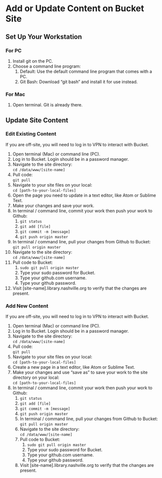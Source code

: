 # Add or Update Content on Bucket Site

## Set Up Your Workstation

### For PC

1. Install git on the PC.
1. Choose a command line program:
      1. Default: Use the default command line program that comes with a PC.
      1. Git Bash: Download “git bash” and install it for use instead.

### For Mac

1. Open terminal. Git is already there.

## Update Site Content

### Edit Existing Content

If you are off-site, you will need to log in to VPN to interact with Bucket.

1. Open terminal (Mac) or command line (PC).
1. Log in to Bucket. Login should be in a password manager.
1. Navigate to the site directory:  
`cd /data/www/[site-name]`
1. Pull code:  
`git pull`
1. Navigate to your site files on your local:  
`cd [path-to-your-local-files]`
1. Open the page you need to update in a text editor, like Atom or Sublime Text.
1. Make your changes and save your work.
1. In terminal / command line, commit your work then push your work to Github:
      1. `git status`
      1. `git add [file]`
      1. `git commit -m [message]`
      1. `git push origin master`
1. In terminal / command line, pull your changes from Github to Bucket:  
`git pull origin master`
1. Navigate to the site directory:  
`cd /data/www/[site-name]`
1. Pull code to Bucket:
      1. `sudo git pull origin master`
      1. Type your sudo password for Bucket.
      1. Type your github.com username.
      1. Type your github password.
1. Visit [site-name].library.nashville.org to verify that the changes are present.

### Add New Content

If you are off-site, you will need to log in to VPN to interact with Bucket.

1. Open terminal (Mac) or command line (PC).
1. Log in to Bucket. Login should be in a password manager.
1. Navigate to the site directory:  
`cd /data/www/[site-name]`
1. Pull code:  
`git pull`
1. Navigate to your site files on your local:  
`cd [path-to-your-local-files]`
1. Create a new page in a text editor, like Atom or Sublime Text.
1. Make your changes and use “save as” to save your work to the site directory on your local:  
`cd [path-to-your-local-files]`
1. In terminal / command line, commit your work then push your work to Github:
      1. `git status`
      1. `git add [file]`
      1. `git commit -m [message]`
      1. `git push origin master`
      1. In terminal / command line, pull your changes from Github to Bucket:  
      `git pull origin master`
      1. Navigate to the site directory:  
      `cd /data/www/[site-name]`
      1. Pull code to Bucket:
         1. `sudo git pull origin master`
         1. Type your sudo password for Bucket.
         1. Type your github.com username.
         1. Type your github password.
      1. Visit [site-name].library.nashville.org to verify that the changes are present.
